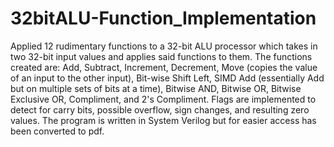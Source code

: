 # 32bitALU-Function_Implementation
Applied 12 rudimentary functions to a 32-bit ALU processor which takes in two 32-bit input values and applies said functions to them. The functions created are:  Add, Subtract, Increment, Decrement, Move (copies the value of an input to the other input), Bit-wise Shift Left, SIMD Add (essentially Add but on multiple sets of bits at a time), Bitwise AND, Bitwise OR, Bitwise Exclusive OR, Compliment, and 2's Compliment.  Flags are implemented to detect for carry bits, possible overflow, sign changes, and resulting zero values. The program is written in System Verilog but for easier access has been converted to pdf.

